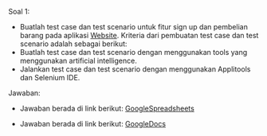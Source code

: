 Soal 1:
- Buatlah test case dan test scenario untuk fitur sign up dan pembelian barang pada aplikasi [Website](https://www.demoblaze.com/index.html). Kriteria dari pembuatan test case dan test scenario adalah sebagai berikut:
- Buatlah test case dan test scenario dengan menggunakan tools yang menggunakan artificial intelligence.
- Jalankan test case dan test scenario dengan menggunakan Applitools dan Selenium IDE.

Jawaban:
- Jawaban berada di link berikut: [GoogleSpreadsheets](https://docs.google.com/spreadsheets/d/1rGFnGS06YYMNC-kL8vSQCPCcFcr-O-TjBjfb4l_O6dw/edit?usp=sharing)

- Jawaban berada di link berikut: [GoogleDocs](https://docs.google.com/document/d/1gLqxzN998xYMKav5yygwrprYFb7lkbEKlhPN0F4bbEc/edit?usp=sharing)